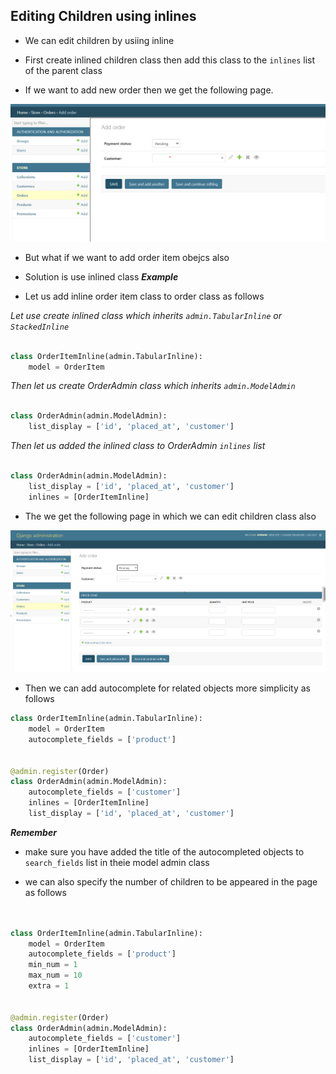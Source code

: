 ## Editing Children using inlines

- We can edit children by usiing inline
- First create inlined children class then add this class to the `inlines` list of the parent class

- If we want to add new order then we get the following page.

![Order  page](../Images/order%20page.png)

- But what if we want to add order item obejcs also 
- Solution is use inlined class
___Example___

- Let us add inline order item class to order class as  follows

_Let use create inlined class which inherits `admin.TabularInline` or `StackedInline`_

```python

class OrderItemInline(admin.TabularInline):
    model = OrderItem

```

_Then let us create OrderAdmin class which inherits `admin.ModelAdmin`_

```python

class OrderAdmin(admin.ModelAdmin):
    list_display = ['id', 'placed_at', 'customer']
```
_Then let us added the inlined class to OrderAdmin `inlines` list_

```python

class OrderAdmin(admin.ModelAdmin):
    list_display = ['id', 'placed_at', 'customer']
    inlines = [OrderItemInline]
```
- The we get the following page in which we can edit children class also

![edit children also](../Images/adding%20children.png)


- Then we can add autocomplete for related objects more simplicity as follows

```python
class OrderItemInline(admin.TabularInline):
    model = OrderItem
    autocomplete_fields = ['product']


@admin.register(Order)
class OrderAdmin(admin.ModelAdmin):
    autocomplete_fields = ['customer']
    inlines = [OrderItemInline]
    list_display = ['id', 'placed_at', 'customer']
```

___Remember___
 - make sure you have added the title of the autocompleted objects to `search_fields` list in theie model admin class

- we can also specify the number of children to be appeared in the page as follows

```python


class OrderItemInline(admin.TabularInline):
    model = OrderItem
    autocomplete_fields = ['product']
    min_num = 1
    max_num = 10
    extra = 1


@admin.register(Order)
class OrderAdmin(admin.ModelAdmin):
    autocomplete_fields = ['customer']
    inlines = [OrderItemInline]
    list_display = ['id', 'placed_at', 'customer']
```
